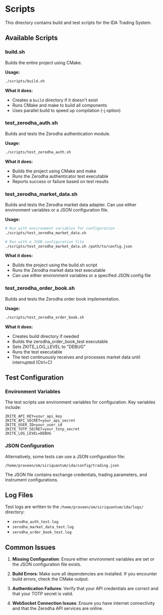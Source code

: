 # Scripts

This directory contains build and test scripts for the IDA Trading System.

## Available Scripts

### build.sh

Builds the entire project using CMake.

**Usage:**
```bash
./scripts/build.sh
```

**What it does:**
- Creates a `build` directory if it doesn't exist
- Runs CMake and make to build all components
- Uses parallel build to speed up compilation (-j option)

### test_zerodha_auth.sh

Builds and tests the Zerodha authentication module.

**Usage:**
```bash
./scripts/test_zerodha_auth.sh
```

**What it does:**
- Builds the project using CMake and make
- Runs the Zerodha authenticator test executable
- Reports success or failure based on test results

### test_zerodha_market_data.sh

Builds and tests the Zerodha market data adapter. Can use either environment variables or a JSON configuration file.

**Usage:**
```bash
# Run with environment variables for configuration
./scripts/test_zerodha_market_data.sh

# Run with a JSON configuration file
./scripts/test_zerodha_market_data.sh /path/to/config.json
```

**What it does:**
- Builds the project using the build.sh script
- Runs the Zerodha market data test executable
- Can use either environment variables or a specified JSON config file

### test_zerodha_order_book.sh

Builds and tests the Zerodha order book implementation.

**Usage:**
```bash
./scripts/test_zerodha_order_book.sh
```

**What it does:**
- Creates build directory if needed
- Builds the zerodha_order_book_test executable
- Sets ZKITE_LOG_LEVEL to "DEBUG"
- Runs the test executable
- The test continuously receives and processes market data until interrupted (Ctrl+C)

## Test Configuration

### Environment Variables

The test scripts use environment variables for configuration. Key variables include:

```
ZKITE_API_KEY=your_api_key
ZKITE_API_SECRET=your_api_secret
ZKITE_USER_ID=your_user_id
ZKITE_TOTP_SECRET=your_totp_secret
ZKITE_LOG_LEVEL=DEBUG
```

### JSON Configuration

Alternatively, some tests can use a JSON configuration file:

```
/home/praveen/om/siriquantum/ida/config/trading.json
```

The JSON file contains exchange credentials, trading parameters, and instrument configurations.

## Log Files

Test logs are written to the `/home/praveen/om/siriquantum/ida/logs/` directory:

- `zerodha_auth_test.log`
- `zerodha_market_data_test.log`
- `zerodha_order_book_test.log`

## Common Issues

1. **Missing Configuration**: Ensure either environment variables are set or the JSON configuration file exists.

2. **Build Errors**: Make sure all dependencies are installed. If you encounter build errors, check the CMake output.

3. **Authentication Failures**: Verify that your API credentials are correct and that your TOTP secret is valid.

4. **WebSocket Connection Issues**: Ensure you have internet connectivity and that the Zerodha API services are online.